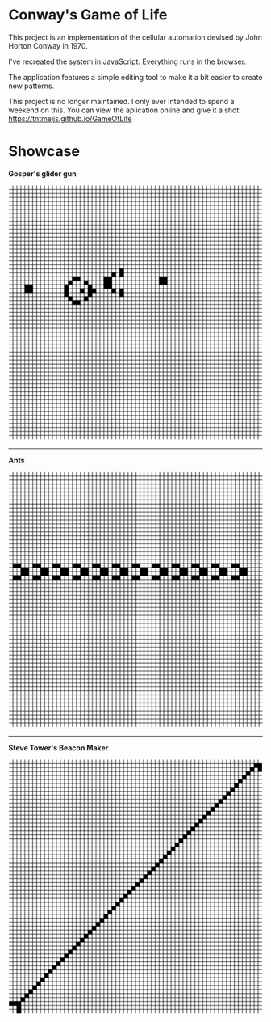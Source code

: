 # Conway's Game of Life

This project is an implementation of the cellular automation devised by John Horton Conway in 1970.

I've recreated the system in JavaScript. Everything runs in the browser.

The application features a simple editing tool to make it a bit easier to create new patterns.

This project is no longer maintained. I only ever intended to spend a weekend on this.
You can view the aplication online and give it a shot: https://tntmeijs.github.io/GameOfLife

# Showcase

**Gosper's glider gun**

![Gosper's Glider Gun](./media/gosper_glider_gun.gif)

---
**Ants**

![Ants](./media/ants.gif)

---
**Steve Tower's Beacon Maker**

![Steve Tower's Beacon Maker](./media/steve_tower_beacon_maker.gif)
